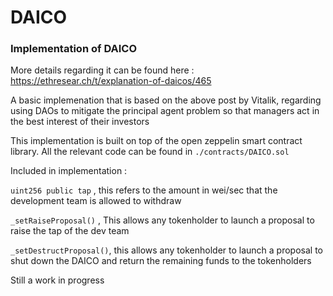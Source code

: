 # DAICO

### Implementation of DAICO 

More details regarding it can be found here : https://ethresear.ch/t/explanation-of-daicos/465

A basic implemenation that is based on the above post by Vitalik, regarding using DAOs to mitigate the principal agent problem
so that managers act in the best interest of their investors

This implementation is built on top of the open zeppelin smart contract library. All the relevant code can be found in `./contracts/DAICO.sol` 

Included in implementation :

`uint256 public tap` , this refers to the amount in wei/sec that the development team is allowed to withdraw

`_setRaiseProposal()` , This allows any tokenholder to launch a proposal to raise the tap of the dev team

`_setDestructProposal()`, this allows any tokenholder to launch a proposal to shut down the DAICO and return the remaining funds to the tokenholders

Still a work in progress
